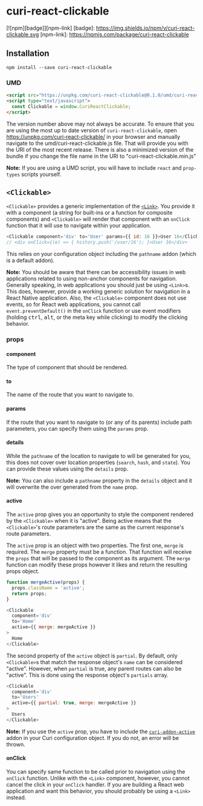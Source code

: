 # curi-react-clickable

[![npm][badge]][npm-link]
[badge]: https://img.shields.io/npm/v/curi-react-clickable.svg
[npm-link]: https://npmjs.com/package/curi-react-clickable

## Installation

```
npm install --save curi-react-clickable
```

### UMD

```html
<script src="https://unpkg.com/curi-react-clickable@0.1.0/umd/curi-react-clickable.js"></script>
<script type="text/javascript">
  const Clickable = window.CuriReactClickable;
</script>
```

The version number above may not always be accurate. To ensure that you are using the most
up to date version of `curi-react-clickable`, open https://unpkg.com/curi-react-clickable/ in your
browser and manually navigate to the umd/curi-react-clickable.js file. That will provide you
with the URI of the most recent release. There is also a minimized version of the bundle
if you change the file name in the URI to "curi-react-clickable.min.js"

**Note:** If you are using a UMD script, you will have to include `react` and `prop-types` scripts yourself.

## `<Clickable>`

`<Clickable>` provides a generic implementation of the [`<Link>`](../curi-react-link). You provide it with a component (a string for built-ins or a function for composite components) and `<Clickable>` will render that component with an `onClick` function that it will use to navigate within your application.


```js
<Clickable component='div' to='User' params={{ id: 16 }}>User 16</Clickable>
// <div onClick={(e) => { history.push('/user/16'); }>User 16</div>
```

This relies on your configuration object including the `pathname` addon (which is a default addon).

**Note:** You should be aware that there can be accessibility issues in web applications related to using non-anchor components for navigation. Generally speaking, in web applications you should just be using `<Link>`s. This does, however, provide a working generic solution for navigation in a React Native application. Also, the `<Clickable>` component does not use events, so for React web applications, you cannot call `event.preventDefault()` in the `onClick` function or use event modifiers (holding <kbd>ctrl</kbd>, <kbd>alt</kbd>, or the meta key while clicking) to modify the clicking behavior.

### props

#### component

The type of component that should be rendered.

#### to

The name of the route that you want to navigate to.

#### params

If the route that you want to navigate to (or any of its parents) include path parameters, you can specify them using the `params` prop.

#### details

While the `pathname` of the location to navigate to will be generated for you, this does not cover over location properties (`search`, `hash`, and `state`). You can provide these values using the `details` prop.

**Note:** You can also include a `pathname` property in the `details` object and it will overwrite the over generated from the `name` prop.

#### active

The `active` prop gives you an opportunity to style the component rendered by the `<Clickable>` when it is "active". Being active means that the `<Clickable>`'s route parameters are the same as the current response's route parameters.

The `active` prop is an object with two properties. The first one, `merge` is required. The `merge` property must be a function. That function will receive the `props` that will be passed to the component as its argument. The `merge` function can modify these props however it likes and return the resulting props object.

```js
function mergeActive(props) {
  props.className = 'active';
  return props;
}

<Clickable
  component='div'
  to='Home'
  active={{ merge: mergeActive }}
>
  Home
</Clickable>
```

The second property of the `active` object is `partial`. By default, only `<Clickable>`s that match the response object's `name` can be considered "active". However, when `partial` is true, any parent routes can also be "active". This is done using the response object's `partials` array.

```js
<Clickable
  component='div'
  to='Users'
  active={{ partial: true, merge: mergeActive }}
>
  Users
</Clickable>
```

**Note:** If you use the `active` prop, you have to include the [`curi-addon-active`](../curi-addon-active) addon in your Curi configuration object. If you do not, an error will be thrown.

#### onClick

You can specify same function to be called prior to navigation using the `onClick` function. Unlike with the `<Link>` component, however, you cannot cancel the click in your `onClick` handler. If you are building a React web application and want this behavior, you should probably be using a `<Link>` instead.
